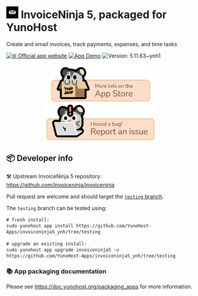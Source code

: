 <!--
N.B.: This README was automatically generated by <https://github.com/YunoHost/apps_tools/blob/main/readme_generator>
It shall NOT be edited by hand.
-->

<h1>
  <img src="https://raw.githubusercontent.com/YunoHost/apps/master/logos/invoiceninja5.png" width="32px" alt="Logo of InvoiceNinja 5">
  InvoiceNinja 5, packaged for YunoHost
</h1>

Create and email invoices, track payments, expenses, and time tasks

[![🌐 Official app website](https://img.shields.io/badge/Official_app_website-darkgreen?style=for-the-badge)](https://invoiceninja.org)
[![App Demo](https://img.shields.io/badge/App_Demo-blue?style=for-the-badge)](https://react.invoicing.co/demo)
![Version: 5.11.63~ynh1](https://img.shields.io/badge/Version-5.11.63~ynh1-rgba(0,150,0,1)?style=for-the-badge)

<div align="center">
<a href="https://apps.yunohost.org/app/invoiceninja5"><img height="100px" src="https://github.com/YunoHost/yunohost-artwork/raw/refs/heads/main/badges/neopossum-badges/badge_more_info_on_the_appstore.svg"/></a>
<a href="https://github.com/YunoHost-Apps/invoiceninja5_ynh/issues"><img height="100px" src="https://github.com/YunoHost/yunohost-artwork/raw/refs/heads/main/badges/neopossum-badges/badge_report_an_issue.svg"/></a>
</div>

## 📦 Developer info

🛠️ Upstream InvoiceNinja 5 repository: <https://github.com/invoiceninja/invoiceninja>

Pull request are welcome and should target the [`testing` branch](https://github.com/YunoHost-Apps/invoiceninja5_ynh/tree/testing).

The `testing` branch can be tested using:
```
# fresh install:
sudo yunohost app install https://github.com/YunoHost-Apps/invoiceninja5_ynh/tree/testing

# upgrade an existing install:
sudo yunohost app upgrade invoiceninja5 -u https://github.com/YunoHost-Apps/invoiceninja5_ynh/tree/testing
```

### 📚 App packaging documentation

Please see <https://doc.yunohost.org/packaging_apps> for more information.